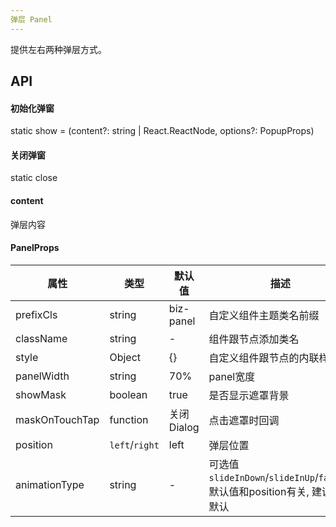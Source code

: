 ```yaml
---
弹层 Panel
---
```


提供左右两种弹层方式。

## API
#### 初始化弹窗
static show = (content?: string | React.ReactNode, options?: PopupProps)
#### 关闭弹窗
static close  

#### content
弹层内容
#### PanelProps
| 属性      | 类型    | 默认值       | 描述         |
|----------|---------|------------|--------------|
|prefixCls |string   |biz-panel  | 自定义组件主题类名前缀|
|className | string  |-           |组件跟节点添加类名|
|style|Object|{}|自定义组件跟节点的内联样式|
|panelWidth|string|70%|panel宽度|
|showMask|boolean|true|是否显示遮罩背景|
|maskOnTouchTap|function|关闭Dialog|点击遮罩时回调|
|position|`left`/`right`|left|弹层位置|
|animationType|string|-|可选值`slideInDown`/`slideInUp`/`fadeIn`, 默认值和position有关, 建议使用默认|
